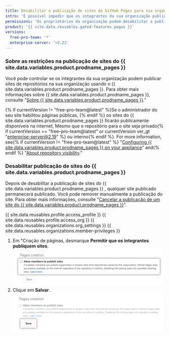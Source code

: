 ```yaml
---
title: Desabilitar a publicação de sites do GitHub Pages para sua organização
intro: 'É possível impedir que os integrantes da sua organização publiquem sites do {{ site.data.variables.product.prodname_pages }} em repositórios na organização.'
permissions: 'Os proprietários da organização podem desabilitar a publicação de sites do {{ site.data.variables.product.prodname_pages }} em repositórios na organização.'
product: '{{ site.data.reusables.gated-features.pages }}'
versions:
  free-pro-team: '*'
  enterprise-server: '>2.22'
---
```


### Sobre as restrições na publicação de sites do {{ site.data.variables.product.prodname_pages }}

Você pode controlar se os integrantes da sua organização podem publicar sites de repositórios na sua organização usando o {{ site.data.variables.product.prodname_pages }}. Para obter mais informações sobre {{ site.data.variables.product.prodname_pages }}, consulte "[Sobre {{ site.data.variables.product.prodname_pages }}](/github/working-with-github-pages/about-github-pages)."

{% if currentVersion != "free-pro-team@latest" %}Se o administrador do seu site habilitou páginas públicas, {% endif %} os sites do {{ site.data.variables.product.prodname_pages }} ficarão publicamente disponíveis na internet, Mesmo que o repositório para o site seja privado{% if currentVersion == "free-pro-team@latest" or currentVersion ver_gt "enterprise-server@2.19" %} ou interno{% endif %}. For more information, see{% if currentVersion != "free-pro-team@latest" %} "[Configuring {{ site.data.variables.product.prodname_pages }} on your appliance](/enterprise/admin/installation/configuring-github-pages-on-your-appliance#making-github-pages-publicly-accessible)" and{% endif %} "[About repository visibility](/github/creating-cloning-and-archiving-repositories/about-repository-visibility)."

### Desabilitar publicação de sites do {{ site.data.variables.product.prodname_pages }}

Depois de desabilitar a publicação de sites do {{ site.data.variables.product.prodname_pages }} , qualquer site publicado permanecerá publicado. Você pode remover manualmente a publicação do site. Para obter mais informações, consulte "[Cancelar a publicação de um site do {{ site.data.variables.product.prodname_pages }}](/github/working-with-github-pages/unpublishing-a-github-pages-site)".

{{ site.data.reusables.profile.access_profile }}
{{ site.data.reusables.profile.access_org }}
{{ site.data.reusables.organizations.org_settings }}
{{ site.data.reusables.organizations.member-privileges }}
1. Em "Criação de páginas, desmarque **Permitir que os integrantes publiquem sites**. ![Caixa de seleção não marcada para a opção "Permitir que os membros publiquem sites"](/assets/images/help/organizations/org-settings-pages-disable-publication-checkbox.png)
1. Clique em **Salvar**. ![Botão "Salvar" para a opção "Permitir que os integrantes publiquem sites"](/assets/images/help/organizations/org-settings-pages-disable-publication-save-button.png)
